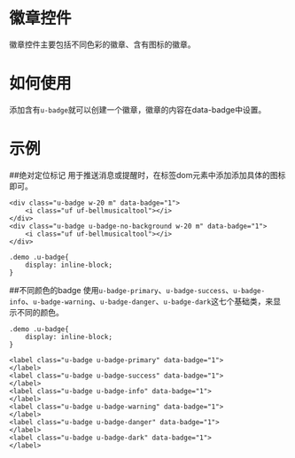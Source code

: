 # 徽章控件

徽章控件主要包括不同色彩的徽章、含有图标的徽章。

# 如何使用

添加含有`u-badge`就可以创建一个徽章，徽章的内容在data-badge中设置。

# 示例


##绝对定位标记
用于推送消息或提醒时，在标签dom元素中添加添加具体的图标即可。
<div class="example-content ex-hide"><style>.demo .u-badge{
    display: inline-block;
}
</style></div>
<div class="example-content"><div class="u-badge w-20 m" data-badge="1">
    <i class="uf uf-bellmusicaltool"></i>
</div>
<div class="u-badge u-badge-no-background w-20 m" data-badge="1">
    <i class="uf uf-bellmusicaltool"></i>
</div></div>
<div class="examples-code"><pre><code>&lt;div class="u-badge w-20 m" data-badge="1">
    &lt;i class="uf uf-bellmusicaltool">&lt;/i>
&lt;/div>
&lt;div class="u-badge u-badge-no-background w-20 m" data-badge="1">
    &lt;i class="uf uf-bellmusicaltool">&lt;/i>
&lt;/div></code></pre>
</div>
<div class="examples-code"><pre><code>.demo .u-badge{
    display: inline-block;
}</code></pre>
</div>

##不同颜色的badge
使用`u-badge-primary`、`u-badge-success`、`u-badge-info`、`u-badge-warning`、`u-badge-danger`、`u-badge-dark`这七个基础类，来显示不同的颜色。
<div class="example-content ex-hide"><style>.demo .u-badge{
    display: inline-block;
}
</style></div>
<div class="example-content"><label class="u-badge u-badge-primary" data-badge="1">
</label>
<label class="u-badge u-badge-success" data-badge="1">
</label>
<label class="u-badge u-badge-info" data-badge="1">
</label>
<label class="u-badge u-badge-warning" data-badge="1">
</label>
<label class="u-badge u-badge-danger" data-badge="1">
</label>
<label class="u-badge u-badge-dark" data-badge="1">
</label></div>
<div class="examples-code"><pre><code>.demo .u-badge{
    display: inline-block;
}</code></pre>
</div>
<div class="examples-code"><pre><code>&lt;label class="u-badge u-badge-primary" data-badge="1">
&lt;/label>
&lt;label class="u-badge u-badge-success" data-badge="1">
&lt;/label>
&lt;label class="u-badge u-badge-info" data-badge="1">
&lt;/label>
&lt;label class="u-badge u-badge-warning" data-badge="1">
&lt;/label>
&lt;label class="u-badge u-badge-danger" data-badge="1">
&lt;/label>
&lt;label class="u-badge u-badge-dark" data-badge="1">
&lt;/label></code></pre>
</div>

